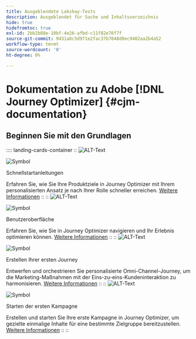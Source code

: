 ```yaml
---
title: Ausgeblendete Lakshay-Tests
description: Ausgeblendet für Suche und Inhaltsverzeichnis
hide: true
hidefromtoc: true
exl-id: 2bb2b88e-10bf-4e26-afbd-c11f82e76f7f
source-git-commit: 9431a8c5d971e2fac37b7048d0ec9482aa2b4a52
workflow-type: tm+mt
source-wordcount: '0'
ht-degree: 0%

---
```



# Dokumentation zu Adobe [!DNL Journey Optimizer] {#cjm-documentation}

## Beginnen Sie mit den Grundlagen

:::: landing-cards-container
::
![ALT-Text](https://experienceleague.adobe.com/en/docs/journey-optimizer-v2/using/media_1d834c9bcc356413ce8f04590143dc85613d5851c.png?width=2000&amp;format=webply&amp;optimize=medium)

![Symbol](https://cdn.experienceleague.adobe.com/icons/gears.svg)

Schnellstartanleitungen

Erfahren Sie, wie Sie Ihre Produktziele in Journey Optimizer mit Ihrem personalisierten Ansatz je nach Ihrer Rolle schneller erreichen.
[Weitere Informationen](/en/docs/journey-optimizer-v2/using/get-started/quick-start/quick-start)
::
::
![ALT-Text](https://experienceleague.adobe.com/en/docs/journey-optimizer-v2/using/media_151105955ede1eb92ba5369c11699448b5da6e0a0.jpg?width=2000&amp;format=webply&amp;optimize=medium)

![Symbol](https://cdn.experienceleague.adobe.com/icons/gears.svg)

Benutzeroberfläche

Erfahren Sie, wie Sie in Journey Optimizer navigieren und Ihr Erlebnis optimieren können.
[Weitere Informationen](/en/docs/journey-optimizer-v2/using/get-started/user-interface)
::
::
![ALT-Text](https://experienceleague.adobe.com/en/docs/journey-optimizer-v2/using/media_1c064a7a4145c59b81d3cbbaf300d9655a7c7c552.jpg?width=2000&amp;format=webply&amp;optimize=medium)

![Symbol](https://cdn.experienceleague.adobe.com/icons/gears.svg)

Erstellen Ihrer ersten Journey

Entwerfen und orchestrieren Sie personalisierte Omni-Channel-Journey, um die Marketing-Maßnahmen mit der Eins-zu-eins-Kundeninteraktion zu harmonisieren.
[Weitere Informationen](/en/docs/journey-optimizer-v2/using/journey-management/orchestrate-journeys/create-journey/journey-gs)
::
::
![ALT-Text](https://experienceleague.adobe.com/en/docs/journey-optimizer-v2/using/media_183fe7a108b5121b3795cb3310c5cfaa2a16b737e.jpg?width=2000&amp;format=webply&amp;optimize=medium)

![Symbol](https://cdn.experienceleague.adobe.com/icons/gears.svg)

Starten der ersten Kampagne

Erstellen und starten Sie Ihre erste Kampagne in Journey Optimizer, um gezielte einmalige Inhalte für eine bestimmte Zielgruppe bereitzustellen.
[Weitere Informationen](/en/docs/journey-optimizer-v2/using/journey-management/campaigns/standard-campaigns/create-campaign)
::
::

